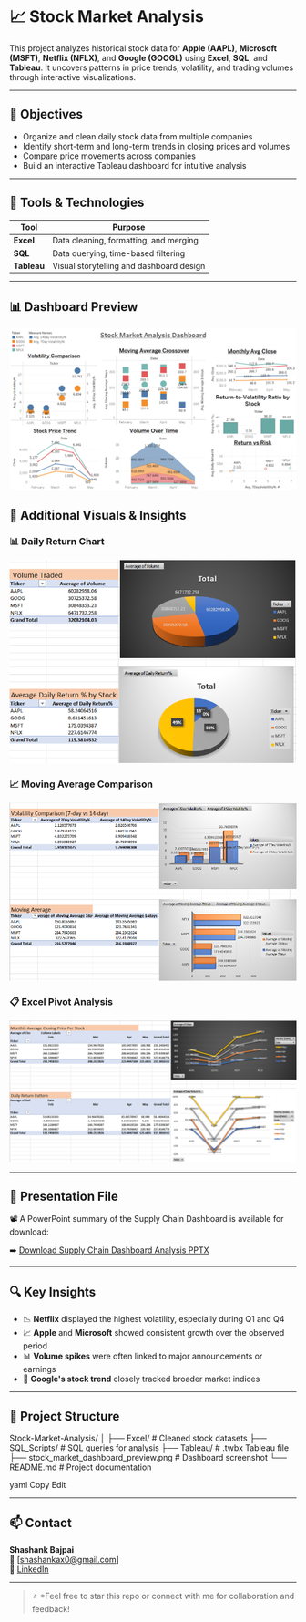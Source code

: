 # 📈 Stock Market Analysis

This project analyzes historical stock data for **Apple (AAPL)**, **Microsoft (MSFT)**, **Netflix (NFLX)**, and **Google (GOOGL)** using **Excel**, **SQL**, and **Tableau**. It uncovers patterns in price trends, volatility, and trading volumes through interactive visualizations.

---

## 🎯 Objectives

- Organize and clean daily stock data from multiple companies  
- Identify short-term and long-term trends in closing prices and volumes  
- Compare price movements across companies  
- Build an interactive Tableau dashboard for intuitive analysis  

---

## 🧰 Tools & Technologies

| Tool        | Purpose                                  |
|-------------|------------------------------------------|
| **Excel**   | Data cleaning, formatting, and merging    |
| **SQL**     | Data querying, time-based filtering       |
| **Tableau** | Visual storytelling and dashboard design  |

---

## 📊 Dashboard Preview

![Dashboard](dashboard_preview.png)
## 📸 Additional Visuals & Insights

### 📊 Daily Return Chart
![Daily Return](Dailyreturn.png)

### 📈 Moving Average Comparison
![Moving Average](Moving_average.png)

### 📋 Excel Pivot Analysis
![Excel Pivot Charts](Excell_pivot_charts.png)

---

## 📂 Presentation File

📽️ A PowerPoint summary of the Supply Chain Dashboard is available for download:

➡️ [Download Supply Chain Dashboard Analysis PPTX](Supply_chain_Dashboard_Analysis.pptx)
<!--
## 📂 Project Presentation

📽️ A downloadable PowerPoint presentation summarizing all key insights and visualizations:

➡️ [Download Supply Chain Dashboard Analysis PPTX](Supply_chain_Dashboard_Analysis.pptx)

➡️ [Download Supply Chain Dashboard Analysis PPTX](Supply%20chain%20Dashboard%20Analysis.pptx)
-->




---

## 🔍 Key Insights

- 📉 **Netflix** displayed the highest volatility, especially during Q1 and Q4  
- 📈 **Apple** and **Microsoft** showed consistent growth over the observed period  
- 📊 **Volume spikes** were often linked to major announcements or earnings  
- 🧭 **Google's stock trend** closely tracked broader market indices  

---

## 📂 Project Structure

Stock-Market-Analysis/
│
├── Excel/ # Cleaned stock datasets
├── SQL_Scripts/ # SQL queries for analysis
├── Tableau/ # .twbx Tableau file
├── stock_market_dashboard_preview.png # Dashboard screenshot
└── README.md # Project documentation

yaml
Copy
Edit

---

## 📫 Contact

**Shashank Bajpai**  
📧 [shashankax0@gmail.com]  
🔗 [LinkedIn](www.linkedin.com/in/shashank-bajpai-53871222a)

---

> ⭐ *Feel free to star this repo or connect with me for collaboration and feedback!
